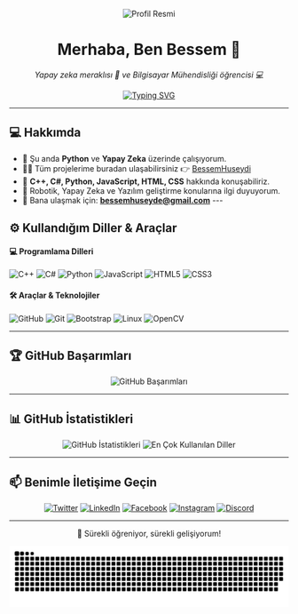 <p align="center">
  <img src="https://as1.ftcdn.net/v2/jpg/04/47/17/68/1000_F_447176828_7Leejwia38M4u7OA3EdTGjwWapEwTHx0.jpg" alt="Profil Resmi"/>
</p>

<h1 align="center">Merhaba, Ben Bessem 👋</h1>
<p align="center">
  <i>Yapay zeka meraklısı 🤖 ve Bilgisayar Mühendisliği öğrencisi 💻</i>
</p>

<p align="center">
  <a href="https://github.com/BessemHuseydi">
  <img src="https://readme-typing-svg.demolab.com?font=Fira+Code&size=26&duration=3000&pause=700&center=true&vCenter=true&width=500&lines=Hoşgeldiniz!+🚀;Benim+adım+Bessem+🧑‍💻;AI+%26+Yazılım+meraklısıyım+🧠" alt="Typing SVG" />
  </a>
</p>

---

## 💻 Hakkımda  
- 🌱 Şu anda **Python** ve **Yapay Zeka** üzerinde çalışıyorum.  
- 👨‍💻 Tüm projelerime buradan ulaşabilirsiniz 👉 [BessemHuseydi](https://github.com/BessemHuseydi)  
- 💬 **C++, C#, Python, JavaScript, HTML, CSS** hakkında konuşabiliriz.  
- 🤖 Robotik, Yapay Zeka ve Yazılım geliştirme konularına ilgi duyuyorum.  
- 📩 Bana ulaşmak için: **bessemhuseyde@gmail.com** ---

## ⚙️ Kullandığım Diller & Araçlar  

#### 💻 Programlama Dilleri  
![C++](https://img.shields.io/badge/C++-00599C?style=for-the-badge&logo=c%2B%2B&logoColor=white)
![C#](https://img.shields.io/badge/C%23-239120?style=for-the-badge&logo=c-sharp&logoColor=white)
![Python](https://img.shields.io/badge/Python-3776AB?style=for-the-badge&logo=python&logoColor=white)
![JavaScript](https://img.shields.io/badge/JavaScript-F7DF1E?style=for-the-badge&logo=javascript&logoColor=black)
![HTML5](https://img.shields.io/badge/HTML5-E34F26?style=for-the-badge&logo=html5&logoColor=white)
![CSS3](https://img.shields.io/badge/CSS3-1572B6?style=for-the-badge&logo=css3&logoColor=white)

#### 🛠️ Araçlar & Teknolojiler  
![GitHub](https://img.shields.io/badge/GitHub-181717?style=for-the-badge&logo=github&logoColor=white)
![Git](https://img.shields.io/badge/Git-F05032?style=for-the-badge&logo=git&logoColor=white)
![Bootstrap](https://img.shields.io/badge/Bootstrap-563D7C?style=for-the-badge&logo=bootstrap&logoColor=white)
![Linux](https://img.shields.io/badge/Linux-FCC624?style=for-the-badge&logo=linux&logoColor=black)
![OpenCV](https://img.shields.io/badge/OpenCV-5C3EE8?style=for-the-badge&logo=opencv&logoColor=white)

---

## 🏆 GitHub Başarımları  
<p align="center">
  <img src="https://github-profile-trophy.vercel.app/?username=BessemHuseydi&theme=radical&column=4&margin-w=15&margin-h=15" alt="GitHub Başarımları"/>
</p>

---

## 📊 GitHub İstatistikleri  
<p align="center">
  <img src="https://github-readme-stats.vercel.app/api?username=BessemHuseydi&show_icons=true&theme=radical" height="165" alt="GitHub İstatistikleri"/>
  <img src="https://github-readme-stats.vercel.app/api/top-langs/?username=BessemHuseydi&layout=compact&theme=radical" height="165" alt="En Çok Kullanılan Diller"/>
</p>

---

## 📫 Benimle İletişime Geçin  

<p align="center">
  <a href="https://twitter.com/bessem" target="_blank"><img src="https://img.shields.io/badge/Twitter-1DA1F2?style=for-the-badge&logo=twitter&logoColor=white" alt="Twitter"/></a>
  <a href="https://linkedin.com/in/bessem-elhuseyd" target="_blank"><img src="https://img.shields.io/badge/LinkedIn-0A66C2?style=for-the-badge&logo=linkedin&logoColor=white" alt="LinkedIn"/></a>
  <a href="https://fb.com/bessem.husaeydi" target="_blank"><img src="https://img.shields.io/badge/Facebook-1877F2?style=for-the-badge&logo=facebook&logoColor=white" alt="Facebook"/></a>
  <a href="https://instagram.com/beseydi" target="_blank"><img src="https://img.shields.io/badge/Instagram-E4405F?style=for-the-badge&logo=instagram&logoColor=white" alt="Instagram"/></a>
  <a href="https://discord.gg/toxic5176" target="_blank"><img src="https://img.shields.io/badge/Discord-5865F2?style=for-the-badge&logo=discord&logoColor=white" alt="Discord"/></a>
</p>

---

<p align="center">🚀 Sürekli öğreniyor, sürekli gelişiyorum!</p>

<p align="center">
  <picture>
  <source media="(prefers-color-scheme: dark)" srcset="https://raw.githubusercontent.com/muffafa/muffafa/output/github-contribution-grid-snake-dark.svg">
  <source media="(prefers-color-scheme: light)" srcset="https://raw.githubusercontent.com/muffafa/muffafa/output/github-contribution-grid-snake.svg">
  <img alt="github contribution grid snake animation" src="https://raw.githubusercontent.com/muffafa/muffafa/output/github-contribution-grid-snake.svg">
</picture>
</p>
